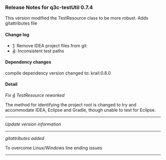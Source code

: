 ### Release Notes for q3c-testUtil 0.7.4

This version modified the TestResource class to be more robust. Adds gitattributes file

#### Change log

-   [1](https://github.com/davidsowerby/q3c-testUtil/issues/1): Remove IDEA project files from git
-   [4](https://github.com/davidsowerby/q3c-testUtil/issues/4): Inconsistent test paths


#### Dependency changes

   compile dependency version changed to: krail:0.8.0

#### Detail

*Fix [4](https://github.com/davidsowerby/q3c-testUtil/issues/1) TestResource reworked*

The method for identifying the project root is changed to try and accommodate IDEA, Eclipse and Gradle, though unable to test for Eclipse.


---
*Update version information*


---
*gitattributes added*

To overcome Linux/Windows line ending issues


---
